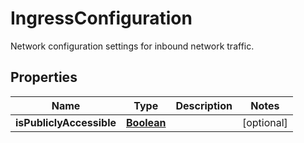 

# IngressConfiguration

Network configuration settings for inbound network traffic.

## Properties

| Name | Type | Description | Notes |
|------------ | ------------- | ------------- | -------------|
|**isPubliclyAccessible** | [**Boolean**](Boolean.md) |  |  [optional] |



